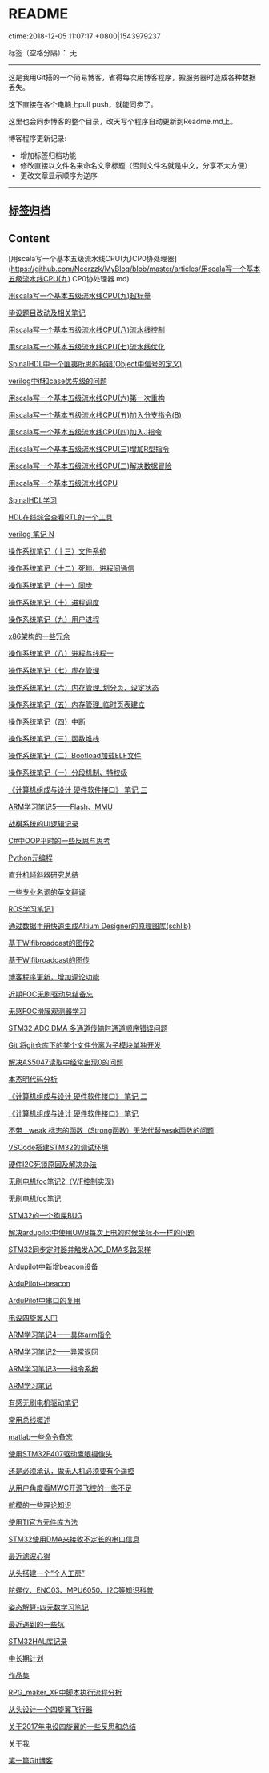 ﻿# README
ctime:2018-12-05 11:07:17 +0800|1543979237

标签（空格分隔）： 无

---
这是我用Git搭的一个简易博客，省得每次用博客程序，搬服务器时造成各种数据丢失。

这下直接在各个电脑上pull push，就能同步了。

这里也会同步博客的整个目录，改天写个程序自动更新到Readme.md上。

博客程序更新记录:
- 增加标签归档功能
- 修改直接以文件名来命名文章标题（否则文件名就是中文，分享不太方便）
- 更改文章显示顺序为逆序

---

## [标签归档](https://github.com/Ncerzzk/MyBlog/blob/master/tags.md)

## Content
[用scala写一个基本五级流水线CPU(九)CP0协处理器](https://github.com/Ncerzzk/MyBlog/blob/master/articles/用scala写一个基本五级流水线CPU(九) CP0协处理器.md)

[用scala写一个基本五级流水线CPU(九)超标量](https://github.com/Ncerzzk/MyBlog/blob/master/articles/用scala写一个基本五级流水线CPU(九)双发射.md)

[毕设题目改动及相关笔记](https://github.com/Ncerzzk/MyBlog/blob/master/articles/毕设题目改动及相关笔记.md)

[用scala写一个基本五级流水线CPU(八)流水线控制](https://github.com/Ncerzzk/MyBlog/blob/master/articles/用scala写一个基本五级流水线CPU(八)流水线控制.md)

[用scala写一个基本五级流水线CPU(七)流水线优化](https://github.com/Ncerzzk/MyBlog/blob/master/articles/用scala写一个基本五级流水线CPU(七).md)

[SpinalHDL中一个匪夷所思的报错(Object中信号的定义)](https://github.com/Ncerzzk/MyBlog/blob/master/articles/SpinalHDL中一个匪夷所思的报错.md)

[verilog中if和case优先级的问题](https://github.com/Ncerzzk/MyBlog/blob/master/articles/verilog中if和case优先级的问题.md)

[用scala写一个基本五级流水线CPU(六)第一次重构](https://github.com/Ncerzzk/MyBlog/blob/master/articles/用scala写一个基本五级流水线CPU(六)第一次重构.md)

[用scala写一个基本五级流水线CPU(五)加入分支指令(B)](https://github.com/Ncerzzk/MyBlog/blob/master/articles/用scala写一个基本五级流水线CPU(五)加入分支指令(B).md)

[用scala写一个基本五级流水线CPU(四)加入J指令](https://github.com/Ncerzzk/MyBlog/blob/master/articles/用scala写一个基本五级流水线CPU(四)加入J指令.md)

[用scala写一个基本五级流水线CPU(三)增加R型指令](https://github.com/Ncerzzk/MyBlog/blob/master/articles/用scala写一个基本五级流水线CPU(三)增加R型指令.md)

[用scala写一个基本五级流水线CPU(二)解决数据冒险](https://github.com/Ncerzzk/MyBlog/blob/master/articles/用scala写一个基本五级流水线CPU(二)解决数据冒险.md)

[用scala写一个基本五级流水线CPU](https://github.com/Ncerzzk/MyBlog/blob/master/articles/用scala写一个基本五级流水线CPU.md)

[SpinalHDL学习](https://github.com/Ncerzzk/MyBlog/blob/master/articles/SpinalHDL学习.md)

[HDL在线综合查看RTL的一个工具](https://github.com/Ncerzzk/MyBlog/blob/master/articles/HDL在线综合查看RTL的工具.md)

[verilog 笔记 N](https://github.com/Ncerzzk/MyBlog/blob/master/articles/计算机组成原理笔记（一）.md)

[操作系统笔记（十三）文件系统](https://github.com/Ncerzzk/MyBlog/blob/master/articles/操作系统笔记（十三）文件系统.md)

[操作系统笔记（十二）死锁、进程间通信](https://github.com/Ncerzzk/MyBlog/blob/master/articles/操作系统笔记（十二）死锁.md)

[操作系统笔记（十一）同步](https://github.com/Ncerzzk/MyBlog/blob/master/articles/操作系统笔记（十一）同步.md)

[操作系统笔记（十）进程调度](https://github.com/Ncerzzk/MyBlog/blob/master/articles/操作系统笔记（十）进程调度.md)

[操作系统笔记（九）用户进程](https://github.com/Ncerzzk/MyBlog/blob/master/articles/操作系统笔记（九）用户进程.md)

[x86架构的一些冗余 ](https://github.com/Ncerzzk/MyBlog/blob/master/articles/x86.md)

[操作系统笔记（八）进程与线程一](https://github.com/Ncerzzk/MyBlog/blob/master/articles/操作系统笔记（八）进程与线程.md)

[操作系统笔记（七）虚存管理](https://github.com/Ncerzzk/MyBlog/blob/master/articles/操作系统笔记（七）虚存管理.md)

[操作系统笔记（六）内存管理_划分页、设定状态](https://github.com/Ncerzzk/MyBlog/blob/master/articles/操作系统笔记（六）内存管理_划分页、设定状态.md)

[操作系统笔记（五）内存管理_临时页表建立](https://github.com/Ncerzzk/MyBlog/blob/master/articles/操作系统笔记（五）内存管理.md)

[操作系统笔记（四）中断](https://github.com/Ncerzzk/MyBlog/blob/master/articles/操作系统笔记（四）中断.md)

[操作系统笔记（三）函数堆栈](https://github.com/Ncerzzk/MyBlog/blob/master/articles/操作系统笔记（三）.md)

[操作系统笔记（二）Bootload加载ELF文件](https://github.com/Ncerzzk/MyBlog/blob/master/articles/操作系统笔记(二).md)

[操作系统笔记（一）分段机制、特权级](https://github.com/Ncerzzk/MyBlog/blob/master/articles/操作系统笔记.md)

[《计算机组成与设计 硬件软件接口》 笔记 三](https://github.com/Ncerzzk/MyBlog/blob/master/articles/《计算机组成与设计_硬件软件接口》_笔记三.md)

[ARM学习笔记5——Flash、MMU](https://github.com/Ncerzzk/MyBlog/blob/master/articles/ARM学习笔记5.md)

[战棋系统的UI逻辑记录](https://github.com/Ncerzzk/MyBlog/blob/master/articles/战棋系统的UI逻辑记录.md)

[C#中OOP平时的一些反思与思考 ](https://github.com/Ncerzzk/MyBlog/blob/master/articles/OOP平时的一些反思与思考.md)

[Python元编程 ](https://github.com/Ncerzzk/MyBlog/blob/master/articles/Python元编程.md)

[直升机倾斜器研究总结 ](https://github.com/Ncerzzk/MyBlog/blob/master/articles/倾斜器研究总结.md)

[一些专业名词的英文翻译](https://github.com/Ncerzzk/MyBlog/blob/master/articles/一些专业名词的英文翻译.md)

[ROS学习笔记1 ](https://github.com/Ncerzzk/MyBlog/blob/master/articles/ROS学习笔记1.md)

[通过数据手册快速生成Altium Designer的原理图库(schlib) ](https://github.com/Ncerzzk/MyBlog/blob/master/articles/通过数据手册快速生成AltiumDesigner的原理图库(schlib).md)

[基于Wifibroadcast的图传2](https://github.com/Ncerzzk/MyBlog/blob/master/articles/基于Wifibroadcast的图传2.md)

[基于Wifibroadcast的图传](https://github.com/Ncerzzk/MyBlog/blob/master/articles/基于wifibrocast的图传.md)

[博客程序更新，增加评论功能 ](https://github.com/Ncerzzk/MyBlog/blob/master/articles/博客程序更新，增加评论功能.md)

[近期FOC无刷驱动总结备忘](https://github.com/Ncerzzk/MyBlog/blob/master/articles/foc_recently.md)

[无感FOC滑膜观测器学习](https://github.com/Ncerzzk/MyBlog/blob/master/articles/SMO.md)

[STM32 ADC DMA 多通道传输时通道顺序错误问题 ](https://github.com/Ncerzzk/MyBlog/blob/master/articles/adc_dma_order.md)

[Git 将git仓库下的某个文件分离为子模块单独开发](https://github.com/Ncerzzk/MyBlog/blob/master/articles/git_submodule.md)

[解决AS5047读取中经常出现0的问题](https://github.com/Ncerzzk/MyBlog/blob/master/articles/as5047.md)

[本杰明代码分析](https://github.com/Ncerzzk/MyBlog/blob/master/articles/本杰明代码分析.md)

[《计算机组成与设计 硬件软件接口》 笔记 二](https://github.com/Ncerzzk/MyBlog/blob/master/articles/computer_designer2.md)

[《计算机组成与设计 硬件软件接口》 笔记](https://github.com/Ncerzzk/MyBlog/blob/master/articles/computer_designer.md)

[不带__weak 标志的函数（Strong函数）无法代替weak函数的问题](https://github.com/Ncerzzk/MyBlog/blob/master/articles/weak_problem.md)

[VSCode搭建STM32的调试环境](https://github.com/Ncerzzk/MyBlog/blob/master/articles/VScode_Stm32_IDE.md)

[硬件I2C死锁原因及解决办法](https://github.com/Ncerzzk/MyBlog/blob/master/articles/硬件I2C死锁原因及解决办法.md)

[无刷电机foc笔记2（V/F控制实现)](https://github.com/Ncerzzk/MyBlog/blob/master/articles/无刷电机foc笔记2_V-F控制实现.md)

[无刷电机foc笔记 ](https://github.com/Ncerzzk/MyBlog/blob/master/articles/无刷电机foc笔记.md)

[STM32的一个狗屎BUG ](https://github.com/Ncerzzk/MyBlog/blob/master/articles/shit_bug_of_stm32.md)

[解决ardupilot中使用UWB每次上电的时候坐标不一样的问题](https://github.com/Ncerzzk/MyBlog/blob/master/articles/解决ardupilot中使用UWB每次上电的时候坐标不一样的问题.md)

[STM32同步定时器并触发ADC_DMA多路采样](https://github.com/Ncerzzk/MyBlog/blob/master/articles/STM32同步定时器并触发ADC_DMA多路采样.md)

[Ardupilot中新增beacon设备](https://github.com/Ncerzzk/MyBlog/blob/master/articles/Ardupilot中新增beacon设备.md)

[ArduPilot中beacon](https://github.com/Ncerzzk/MyBlog/blob/master/articles/ArduPilot中beacon.md)

[ArduPilot中串口的复用](https://github.com/Ncerzzk/MyBlog/blob/master/articles/ArduPilot中串口的复用.md)

[电设四旋翼入门](https://github.com/Ncerzzk/MyBlog/blob/master/articles/电设四旋翼入门.md)

[ARM学习笔记4——具体arm指令](https://github.com/Ncerzzk/MyBlog/blob/master/articles/ARM学习笔记4——具体arm指令.md)

[ARM学习笔记2——异常返回](https://github.com/Ncerzzk/MyBlog/blob/master/articles/ARM学习笔记2——异常返回.md)

[ARM学习笔记3——指令系统](https://github.com/Ncerzzk/MyBlog/blob/master/articles/ARM学习笔记3——指令系统.md)

[ARM学习笔记](https://github.com/Ncerzzk/MyBlog/blob/master/articles/ARM学习笔记.md)

[有感无刷电机驱动笔记](https://github.com/Ncerzzk/MyBlog/blob/master/articles/有感无刷电机驱动笔记.md)

[常用总线概述](https://github.com/Ncerzzk/MyBlog/blob/master/articles/常用总线概述.md)

[matlab一些命令备忘](https://github.com/Ncerzzk/MyBlog/blob/master/articles/matlab一些命令备忘.md)

[使用STM32F407驱动鹰眼摄像头](https://github.com/Ncerzzk/MyBlog/blob/master/articles/使用STM32F407驱动鹰眼摄像头.md)

[还是必须承认，做无人机必须要有个遥控](https://github.com/Ncerzzk/MyBlog/blob/master/articles/还是必须承认，做无人机必须要有个遥控.md)

[从用户角度看MWC开源飞控的一些不足](https://github.com/Ncerzzk/MyBlog/blob/master/articles/从用户角度看MWC开源飞控的一些不足.md)

[航模的一些理论知识](https://github.com/Ncerzzk/MyBlog/blob/master/articles/航模的一些理论知识.md)

[使用TI官方元件库方法](https://github.com/Ncerzzk/MyBlog/blob/master/articles/使用TI官方元件库方法.md)

[STM32使用DMA来接收不定长的串口信息](https://github.com/Ncerzzk/MyBlog/blob/master/articles/STM32使用DMA来接收不定长的串口信息.md)

[最近滤波心得](https://github.com/Ncerzzk/MyBlog/blob/master/articles/最近滤波心得.md)

[从头搭建一个“个人工房”](https://github.com/Ncerzzk/MyBlog/blob/master/articles/从头搭建一个“个人工房”.md)

[陀螺仪、ENC03、MPU6050、I2C等知识科普](https://github.com/Ncerzzk/MyBlog/blob/master/articles/陀螺仪、ENC03、MPU6050、I2C等知识科普.md)

[姿态解算-四元数学习笔记](https://github.com/Ncerzzk/MyBlog/blob/master/articles/姿态解算-四元数学习笔记.md)

[最近遇到的一些坑](https://github.com/Ncerzzk/MyBlog/blob/master/articles/最近遇到的一些坑.md)

[STM32HAL库记录](https://github.com/Ncerzzk/MyBlog/blob/master/articles/STM32HAL库记录.md)

[中长期计划](https://github.com/Ncerzzk/MyBlog/blob/master/articles/中长期计划.md)

[作品集](https://github.com/Ncerzzk/MyBlog/blob/master/articles/作品集.md)

[RPG_maker_XP中脚本执行流程分析](https://github.com/Ncerzzk/MyBlog/blob/master/articles/RPG_maker_XP中脚本执行流程分析.md)

[从头设计一个四旋翼飞行器](https://github.com/Ncerzzk/MyBlog/blob/master/articles/从头设计一个四旋翼飞行器.md)

[关于2017年电设四旋翼的一些反思和总结](https://github.com/Ncerzzk/MyBlog/blob/master/articles/关于2017年电设四旋翼的一些反思和总结.md)

[关于我](https://github.com/Ncerzzk/MyBlog/blob/master/articles/about.md)

[第一篇Git博客](https://github.com/Ncerzzk/MyBlog/blob/master/articles/第一篇Git博客.md)

